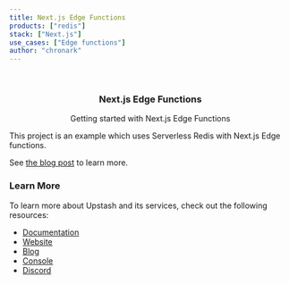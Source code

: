 ```yaml
---
title: Next.js Edge Functions
products: ["redis"]
stack: ["Next.js"]
use_cases: ["Edge functions"]
author: "chronark"
---
```


<br />
<div align="center">

  <h3 align="center">Next.js Edge Functions</h3>

  <p align="center">
   Getting started with Next.js Edge Functions
  </p>
</div>

This project is an example which uses Serverless Redis with Next.js Edge functions.

See [the blog post](https://blog.upstash.com/getstarted-nextjs-edge-with-redis) to learn more.

### Learn More

To learn more about Upstash and its services, check out the following resources:

- [Documentation](https://docs.upstash.com)
- [Website](https://upstash.com)
- [Blog](https://upstash.com/blog)
- [Console](https://console.upstash.com)
- [Discord](https://upstash.com/discord)

